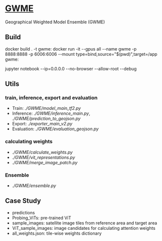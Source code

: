 # [GWME](https://github.com/tum-bgd/GWME)

Geographical Weighted Model Ensemble (GWME)

## Build

docker build . -t gwme:<TAG>
docker run -it --gpus all --name gwme -p 8888:8888 -p 6006:6006 --mount type=bind,source="$(pwd)",target=/app gwme:<TAG>

jupyter notebook --ip=0.0.0.0 --no-browser --allow-root --debug

## Utils

### train, inference, export and evaluation

- Train: *./GWME/model_main_tf2.py*
- Inference: *./GWME/inference_main.py*, *./GWME/prediction_to_geojson.py*
- Export: *./exporter_main_v2.py*
- Evaluation: *./GWME/evaluation_geojson.py*

### calculating weights

- *./GWME/calculate_weights.py*
- *./GWME/vit_representations.py*
- *./GWME/merge_image_patch.py*

### Ensemble

- *./GWME/ensemble.py*

## Case Study

- predictions
- Probing_ViTs: pre-trained ViT
- sample_images: satellite image tiles from reference area and target area
- ViT_sample_images: image candidates for calculating attention weights
- all_weights.json: tile-wise weights dictionary